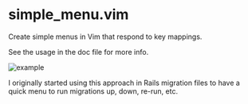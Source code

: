 # simple_menu.vim
Create simple menus in Vim that respond to key mappings.

See the usage in the doc file for more info.

![example](http://i.imgur.com/fF0UEG9.gif)

I originally started using this approach in Rails migration files to have a quick menu to run migrations up, down, re-run, etc.
